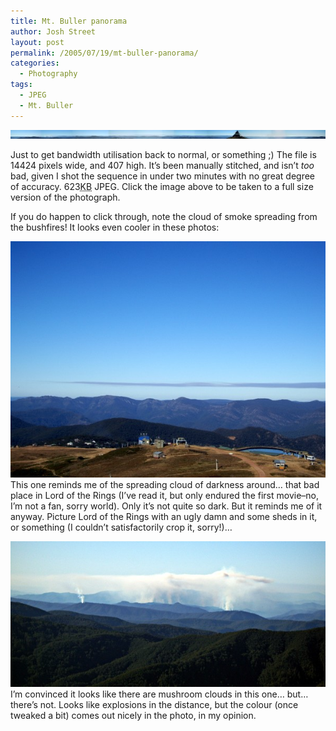 ```yaml
---
title: Mt. Buller panorama
author: Josh Street
layout: post
permalink: /2005/07/19/mt-buller-panorama/
categories:
  - Photography
tags:
  - JPEG
  - Mt. Buller
---
```

<p><a href="/blog/wp-content/2005/07/stichedcrop.jpg" title="Click for full version"><img src="/blog/wp-content/2005/07/stichedcropsm.jpg" alt="A 14424x407 pixel panorama from Mt. Buller" /></a></p>
<p>Just to get bandwidth utilisation back to normal, or something ;)  The file is 14424 pixels wide, and 407 high.  It&#8217;s been manually stitched, and isn&#8217;t <em>too</em> bad, given I shot the sequence in under two minutes with no great degree of accuracy.  623<acronym title="KiloByte">KB</acronym> JPEG.  Click the image above to be taken to a full size version of the photograph.</p>
<p>If you do happen to click through, note the cloud of smoke spreading from the bushfires!  It looks even cooler in these photos:</p>
<p><img src="/blog/wp-content/2005/07/LOTRclouds.jpg" alt="Clouds spreading horizontally" /><br />
This one reminds me of the spreading cloud of darkness around&#8230; that bad place in Lord of the Rings (I&#8217;ve read it, but only endured the first movie&#8211;no, I&#8217;m not a fan, sorry world).  Only it&#8217;s not quite so dark.  But it reminds me of it anyway. Picture Lord of the Rings with an ugly damn and some sheds in it, or something (I couldn&#8217;t satisfactorily crop it, sorry!)&#8230;</p>
<p><img src="/blog/wp-content/2005/07/distantexplosions.jpg" alt="Clouds of smoke rising from behind mountains looking like it's come from an explosion." /><br />
I&#8217;m convinced it looks like there are mushroom clouds in this one&#8230; but&#8230; there&#8217;s not.  Looks like explosions in the distance, but the colour (once tweaked a bit) comes out nicely in the photo, in my opinion.</p>
